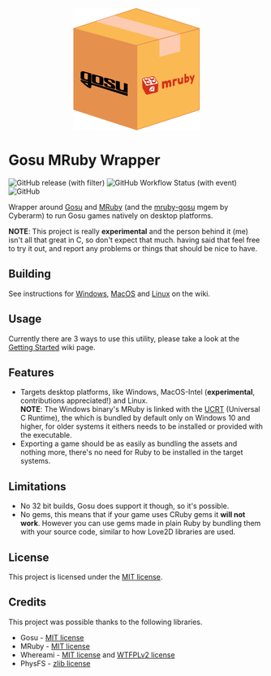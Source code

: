 <p align="center">
  <img src="assets/logo.png" width=249 height=241 alt="Project logo">
</p>

# Gosu MRuby Wrapper

![GitHub release (with filter)](https://img.shields.io/github/v/release/chadowo/gosu-mruby-wrapper?style=flat-square) ![GitHub Workflow Status (with event)](https://img.shields.io/github/actions/workflow/status/chadowo/gosu-mruby-wrapper/build.yml?style=flat-square&logo=github) ![GitHub](https://img.shields.io/github/license/chadowo/gosu-mruby-wrapper?style=flat-square)

Wrapper around [Gosu](https://www.libgosu.org/) and [MRuby](https://mruby.org/) (and the [mruby-gosu](https://github.com/cyberarm/mruby-gosu) mgem by Cyberarm)
to run Gosu games natively on desktop platforms.

**NOTE**: This project is really **experimental** and the person behind it (me) isn't
all that great in C, so don't expect that much. having said that feel free
to try it out, and report any problems or things that should be nice to have.

## Building

See instructions for [Windows](https://github.com/Chadowo/gosu-mruby-wrapper/wiki/Compiling-On-Windows), [MacOS](https://github.com/Chadowo/gosu-mruby-wrapper/wiki/Compiling-On-MacOS) and [Linux](https://github.com/Chadowo/gosu-mruby-wrapper/wiki/Compiling-On-Linux) on the wiki.

## Usage

Currently there are 3 ways to use this utility, please take a look at the [Getting Started](https://github.com/Chadowo/gosu-mruby-wrapper/wiki/Getting-Started)
wiki page.

## Features

- Targets desktop platforms, like Windows, MacOS-Intel (**experimental**, contributions appreciated!) and Linux.  
  **NOTE**: The Windows binary's MRuby is linked with the [UCRT](https://devblogs.microsoft.com/cppblog/introducing-the-universal-crt/) (Universal C Runtime),
            the which is bundled by default only on Windows 10 and higher, for older systems
            it eithers needs to be installed or provided with the executable.
- Exporting a game should be as easily as bundling the assets and nothing
  more, there's no need for Ruby to be installed in the target systems.

## Limitations

- No 32 bit builds, Gosu does support it though, so it's possible.
- No gems, this means that if your game uses CRuby gems it **will not work**.
  However you can use gems made in plain Ruby by bundling them with your source code,
  similar to how Love2D libraries are used.

## License

This project is licensed under the [MIT license](https://github.com/Chadowo/gosu-mruby-wrapper/blob/main/LICENSE).

## Credits

This project was possible thanks to the following libraries.

- Gosu - [MIT license](https://github.com/gosu/gosu/blob/master/COPYING)  
- MRuby - [MIT license](https://github.com/mruby/mruby/blob/master/LICENSE)  
- Whereami - [MIT license](https://github.com/gpakosz/whereami/blob/master/LICENSE.MIT) and [WTFPLv2 license](https://github.com/gpakosz/whereami/blob/master/LICENSE.WTFPLv2) 
- PhysFS - [zlib license](https://github.com/icculus/physfs/blob/main/LICENSE.txt)
